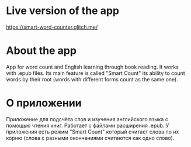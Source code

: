 # Live version of the app
https://smart-word-counter.glitch.me/
# About the app
App for word count and English learning through book reading. It works with .epub files. Its main feature is called "Smart Count" its ability to count words by their root (words with different forms count as the same one).
# О приложении
Приложение для подсчёта слов и изучения английского языка с помощью чтения книг. Работает с файлами расширения .epub. У приложения есть режим "Smart Count" который считает слова по их корню (слова с разными окончаниями считаются как одно слово).
